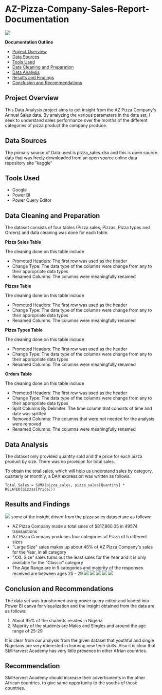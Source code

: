 # AZ-Pizza-Company-Sales-Report-Documentation

![](Sales-Report.jpeg)

**Documentation Outline**
- [Project Overview](#project-overview)
- [Data Sources](#data-sources)
- [Tools Used](#tools-used)
- [Data Cleaning and Preparation](#data-cleaning-and-preparation)
- [Data Analysis](#data-analysis)
- [Results and Findings](#results-and-findings)
- [Conclusion and Recommendations](#conclusion-and-recommendations)

## Project Overview
This Data Analysis project aims to get insight from the AZ Pizza Company's Annual Sales data. By analyzing the various parameters in the data set,
I seek to understand sales performance over the months of the different categories of pizza product the company produce. 

## Data Sources
The primary source of Data used is pizza_sales.xlsx and this is open source data that was freely downloaded from an open source online data repository site "kaggle"

## Tools Used
- Google
- Power BI
- Power Query Editor

## Data Cleaning and Preparation
The dataset consists of four tables (Pizza sales, Pizzas, Pizza types and Orders) and data cleaning was done for each table.

**Pizza Sales Table**

The cleaning done on this table include
- Promoted Headers: The first row was used as the header
- Change Type: The data type of the columns were change from any to their appropriate data types
- Renamed Columns: The columns were meaningfully renamed

**Pizzas Table**

The cleaning done on this table include
- Promoted Headers: The first row was used as the header
- Change Type: The data type of the columns were change from any to their appropriate data types
- Renamed Columns: The columns were meaningfully renamed

**Pizza Types Table**

The cleaning done on this table include
- Promoted Headers: The first row was used as the header
- Change Type: The data type of the columns were change from any to their appropriate data types
- Renamed Columns: The columns were meaningfully renamed

**Orders Table**

The cleaning done on this table include
- Promoted Headers: The first row was used as the header
- Change Type: The data type of the columns were change from any to their appropriate data types
- Split Columns By Delimiter: The time column that consists of time and date was splitted
- Removed Columns: The columns that were not needed for the analysis were removed  
- Renamed Columns: The columns were meaningfully renamed

## Data Analysis

The dataset only provided quantity sold and the price for each pizza product by size. There was no provision for total sales.

To obtain the total sales, which will help us understand sales by category, quarterly or monthly,
a DAX expression was written as follows:
```
Total Sales = SUMX(pizza_sales, pizza_sales[Quantity] * RELATED(pizzas[Price]))
```

## Results and Findings
![](Data-insight-1.png)
some of the insight drived from the pizza sales dataset are as follows:
- AZ Pizza Company made a total sales of $817,860.05 in 49574 transactions
- AZ Pizza Company produces four categories of Pizza of 5 different sizes
- "Large Size" sales makes up about 46% of AZ Pizza Company's sales for the Year, in all category
- "XXL Size" sales turns out the least sales for the Year and it is only available for the "Classic" category
- The Age Range are in 5 categories and majority of the responses received are between ages 25 - 29
![](Data-insight-2.png)
![](Data-insight-3.png)
![](Data-insight-4.png)
![](Data-insight-5.png)
![](Data-insight-6.png)

## Conclusion and Recommendations
The data set was transformed using power query editor and loaded into Power BI canva for visualization
and the insight obtained from the data are as follows:
1. About 95% of the students resides in Nigeria
2. Majority of the students are Males and Singles and around the age range of 25-29

It is clear from our analysis from the given dataset that youthful and single Nigerians are very interested in learning new tech skills.
Also it is clear that SkilHarvest Academy has very little presence in other Afrian countries.

## Recommendation
SkilHarvest Academy should increase their advertisments in the other African countries, to give same opportunity to the youths of those countries.
